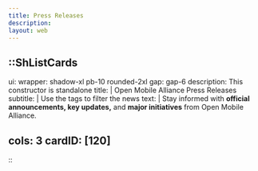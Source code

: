 ```yaml
---
title: Press Releases
description:
layout: web
---
```



::ShListCards
---
ui:
    wrapper: shadow-xl pb-10 rounded-2xl
    gap: gap-6
description: This constructor is standalone
title: |
    Open Mobile Alliance Press Releases 
subtitle: |
    Use the tags to filter the news
text: |
    Stay informed with **official announcements, key updates,** and **major initiatives** from Open Mobile Alliance.  

cols: 3
cardID: [120]
---
::

